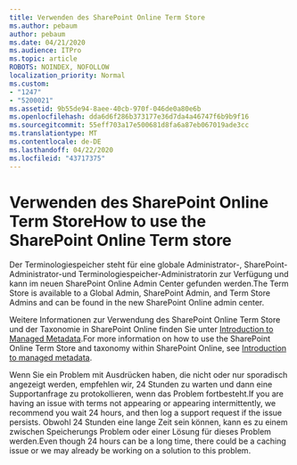 ```yaml
---
title: Verwenden des SharePoint Online Term Store
ms.author: pebaum
author: pebaum
ms.date: 04/21/2020
ms.audience: ITPro
ms.topic: article
ROBOTS: NOINDEX, NOFOLLOW
localization_priority: Normal
ms.custom:
- "1247"
- "5200021"
ms.assetid: 9b55de94-8aee-40cb-970f-046de0a80e6b
ms.openlocfilehash: dda6d6f286b373177e36d7da4a46747f6b9b9f16
ms.sourcegitcommit: 55eff703a17e500681d8fa6a87eb067019ade3cc
ms.translationtype: MT
ms.contentlocale: de-DE
ms.lasthandoff: 04/22/2020
ms.locfileid: "43717375"
---
```

# <a name="how-to-use-the-sharepoint-online-term-store"></a><span data-ttu-id="ce5e6-102">Verwenden des SharePoint Online Term Store</span><span class="sxs-lookup"><span data-stu-id="ce5e6-102">How to use the SharePoint Online Term store</span></span>

<span data-ttu-id="ce5e6-103">Der Terminologiespeicher steht für eine globale Administrator-, SharePoint-Administrator-und Terminologiespeicher-Administratorin zur Verfügung und kann im neuen SharePoint Online Admin Center gefunden werden.</span><span class="sxs-lookup"><span data-stu-id="ce5e6-103">The Term Store is available to a Global Admin, SharePoint Admin, and Term Store Admins and can be found in the new SharePoint Online admin center.</span></span>
  
<span data-ttu-id="ce5e6-104">Weitere Informationen zur Verwendung des SharePoint Online Term Store und der Taxonomie in SharePoint Online finden Sie unter [Introduction to Managed Metadata](https://go.microsoft.com/fwlink/?linkid=2044674&amp;clcid=0x409).</span><span class="sxs-lookup"><span data-stu-id="ce5e6-104">For more information on how to use the SharePoint Online Term Store and taxonomy within SharePoint Online, see [Introduction to managed metadata](https://go.microsoft.com/fwlink/?linkid=2044674&amp;clcid=0x409).</span></span>
  
<span data-ttu-id="ce5e6-105">Wenn Sie ein Problem mit Ausdrücken haben, die nicht oder nur sporadisch angezeigt werden, empfehlen wir, 24 Stunden zu warten und dann eine Supportanfrage zu protokollieren, wenn das Problem fortbesteht.</span><span class="sxs-lookup"><span data-stu-id="ce5e6-105">If you are having an issue with terms not appearing or appearing intermittently, we recommend you wait 24 hours, and then log a support request if the issue persists.</span></span> <span data-ttu-id="ce5e6-106">Obwohl 24 Stunden eine lange Zeit sein können, kann es zu einem zwischen Speicherungs Problem oder einer Lösung für dieses Problem werden.</span><span class="sxs-lookup"><span data-stu-id="ce5e6-106">Even though 24 hours can be a long time, there could be a caching issue or we may already be working on a solution to this problem.</span></span>
  